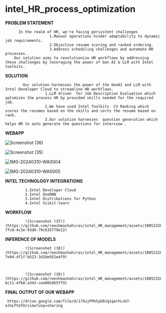 # intel_HR_process_optimization

**PROBLEM STATEMENT**

          In the realm of HR, we're facing persistent challenges 
                        1.Manual operations hinder adaptability to dynamic job requirements.
                        2.Objective resume scoring and ranked ordering.
                        3.Address scheduling challenges and automate HR processes.
        Our solution aims to revolutionize HR workflows by addressing these challenges by leveraging the power of Gen AI & LLM with Intel toolkits.

**SOLUTION**

            Our solution harnesses the power of the GenAI and LLM with Intel Developer Cloud to streamline HR workflows.
                      1.LLM driven  for Job Description Evaluation which optimizes the process HR by provided skills needed for the required job.
                      2.We have used Intel Toolkits  CV Ranking which scores the resumes based on the skills and sorts the resume based on rank.
                      3.Our solution harnesses  question generation which helps HR to auto generate the questions for interview . 

**WEBAPP**

   ![Screenshot (36)](https://github.com/reeshmashahiras/intel_HR_management/assets/100523261/ca9ff397-c32e-4dd0-a249-4340a594c166)


   ![Screenshot (35)](https://github.com/reeshmashahiras/intel_HR_management/assets/100523261/512b0555-2d07-4fc6-9325-87a75c378bf2)


   
   ![IMG-20240310-WA0004](https://github.com/reeshmashahiras/intel_HR_management/assets/100523261/d41440d6-d616-42fb-b601-8e03b6eee949)

   

   ![IMG-20240310-WA0005](https://github.com/reeshmashahiras/intel_HR_management/assets/100523261/495f8b94-6bab-4d27-a78e-021dfecec4cf)

**INTEL TECHNOLOGY INTEGRATIONS**

             1.Intel Developer Cloud
             2.Intel OneDNN
             3.Intel Distributions for Python 
             4.Intel Scikit-learn


**WORKFLOW**

             ![Screenshot (37)](https://github.com/reeshmashahiras/intel_HR_management/assets/100523261/a81a6b08-ffc8-4c3e-93d0-79c635779e12)

**INFERENCE OF MODELS**
             
             ![Screenshot (38)](https://github.com/reeshmashahiras/intel_HR_management/assets/100523261/efe5d774-7e94-4f1f-b523-3d19e952e4f9)


             
             ![Screenshot (39)](https://github.com/reeshmashahiras/intel_HR_management/assets/100523261/21bf5fac-bc11-4fb8-a343-cee805d65ff9)


**FINAL OUTPUT OF OUR WEBAPP**

     https://drive.google.com/file/d/17XujPPb5yQ9Jq1qarhLnU7-eJoLFVofU/view?usp=sharing
